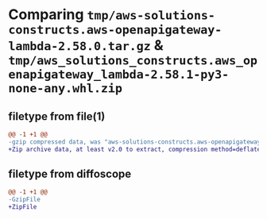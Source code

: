 # Comparing `tmp/aws-solutions-constructs.aws-openapigateway-lambda-2.58.0.tar.gz` & `tmp/aws_solutions_constructs.aws_openapigateway_lambda-2.58.1-py3-none-any.whl.zip`

## filetype from file(1)

```diff
@@ -1 +1 @@
-gzip compressed data, was "aws-solutions-constructs.aws-openapigateway-lambda-2.58.0.tar", last modified: Sat May 25 13:10:45 2024, max compression
+Zip archive data, at least v2.0 to extract, compression method=deflate
```

## filetype from diffoscope

```diff
@@ -1 +1 @@
-GzipFile
+ZipFile
```

